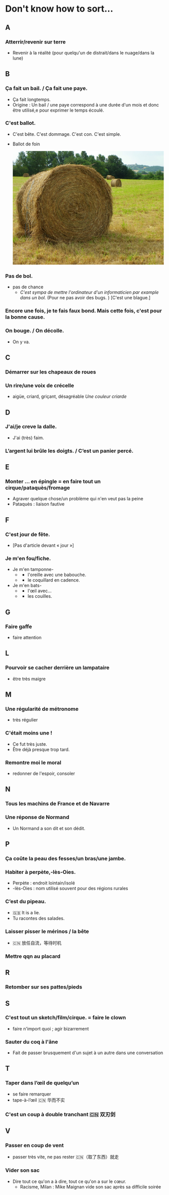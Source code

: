 # Don't know how to sort...


A
---
### Atterrir/revenir sur terre
  - Revenir à la réalité (pour quelqu'un de distrait/dans le nuage/dans la lune)

B
---
### Ça fait un bail. / Ça fait une paye.
  - Ça fait longtemps.
  - Origine : Un bail / une paye correspond à une durée d'un mois et donc être utilisé,e pour exprimer le temps écoulé.

### C'est ballot.
  - C'est bête. C'est dommage. C'est con. C'est simple.
  - Ballot de foin

    ![Ballot de foin](./Figures/ballot_foin.jpg)

### Pas de bol.
  - pas de chance
    + _C'est sympa de mettre l'ordinateur d'un informaticien par example dans un bol._ (Pour ne pas avoir des bugs. ) [C'est une blague.]

### Encore une fois, je te fais faux bond. Mais cette fois, c'est pour la bonne cause.

### On bouge. / On décolle.
  - On y va.

C
---
### Démarrer sur les chapeaux de roues

### Un rire/une voix de crécelle
  - aigüe, criard, griçant, désagréable
    _Une couleur criarde_

D
---
### J'ai/je creve la dalle.
  - J'ai (très) faim.

### L’argent lui brûle les doigts. / C’est un panier percé.

E
---
### Monter ... en épingle = en faire tout un cirque/pataquès/fromage
  - Agraver quelque chose/un problème qui n'en veut pas la peine
  - Pataquès : liaison fautive

F
---
### C'est jour de fête.
  - [Pas d'article devant &laquo; jour &raquo;]

### Je m'en fou/fiche.
  - Je m'en tamponne-
    + - l'oreille avec une babouche.
    + - le coquillard en cadence.
  - Je m'en bats-
    + - l'&oelig;il avec...
    + - les couilles.

G
---
### Faire gaffe
  - faire attention

L
---
### Pourvoir se cacher derrière un lampataire
  - être très maigre

M
---
### Une régularité de métronome
  - très régulier

### C'était moins une !
  - Ce fut très juste.
  - Être déjà presque trop tard.
  
### Remontre moi le moral
  - redonner de l'espoir, consoler

N
---
### Tous les machins de France et de Navarre

### Une réponse de Normand
  - Un Normand a son dit et son dédit.

P
---
### Ça coûte la peau des fesses/un bras/une jambe.

### Habiter à perpète,-lès-Oies.
  - Perpète : endroit lointain/isolé
  - -lès-Oies : nom utilisé souvent pour des régions rurales

### C’est du pipeau.
  - :gb: It is a lie.
  - Tu racontes des salades.
  
### Laisser pisser le mérinos / la bête
  - :cn: 放任自流，等待时机

### Mettre qqn au placard

R
---
### Retomber sur ses pattes/pieds

S
---
### C'est tout un sketch/film/cirque. = faire le clown
  - faire n'import quoi ; agir bizarrement

### Sauter du coq à l'âne
  - Fait de passer brusquement d'un sujet à un autre dans une conversation

T
---
### Taper dans l’œil de quelqu’un
  - se faire remarquer
  - tape-à-l’œil :cn: 华而不实

### C'est un coup à double tranchant :cn: 双刃剑

V
---
### Passer en coup de vent
  - passer très vite, ne pas rester :cn:（取了东西）就走
  
### Vider son sac
  - Dire tout ce qu'on a à dire, tout ce qu'on a sur le cœur.
    + Racisme, Milan : Mike Maignan vide son sac après sa difficile soirée
